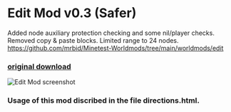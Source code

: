 # Edit Mod v0.3 (Safer)
Added node auxiliary protection checking and some nil/player checks. Removed copy & paste blocks. Limited range to 24 nodes.<br>
https://github.com/mrbid/Minetest-Worldmods/tree/main/worldmods/edit

### [original download](https://github.com/minetest-mods/edit/archive/master.zip)
![Edit Mod screenshot](https://raw.githubusercontent.com/minetest-mods/edit/master/screenshot.png)
### Usage of this mod discribed in the file directions.html.
